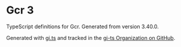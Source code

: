 # Gcr 3

TypeScript definitions for Gcr. Generated from version 3.40.0.

Generated with [gi.ts](https://gitlab.gnome.org/ewlsh/gi.ts) and tracked in the [gi-ts Organization on GitHub](https://github.com/gi-ts).
